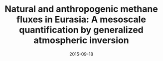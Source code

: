 ---
title: "Natural and anthropogenic methane fluxes in Eurasia: A mesoscale quantification by generalized atmospheric inversion"
collection: publications
permalink: /publication/2015-09-18-Berchet
date: 2015-09-18
venue: 'Biogeosciences'
paperurl: 'https://doi.org/doi:10.5194/bg-12-5393-2015'
citation: '<b>22</b> - Berchet A., Pison I., Chevallier F., Paris J.-D., Bousquet P. et al., Natural and anthropogenic methane fluxes in Eurasia: A mesoscale quantification by generalized atmospheric inversion, Biogeosciences, 12, 5393-5414, (2015-09-18). <a href=&quot;https://doi.org/doi:10.5194/bg-12-5393-2015&quot;>doi:10.5194/bg-12-5393-2015</a> (cited 23 times)

'
---